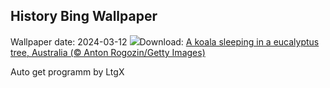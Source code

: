 ## History Bing Wallpaper
Wallpaper date: 2024-03-12
![](https://www.bing.com/th?id=OHR.SleepyKoala_EN-CA5375269205_UHD.jpg&w=1000)Download: [A koala sleeping in a eucalyptus tree, Australia (© Anton Rogozin/Getty Images)](https://www.bing.com/th?id=OHR.SleepyKoala_EN-CA5375269205_UHD.jpg)

Auto get programm by LtgX
